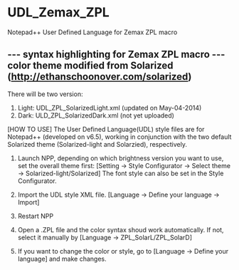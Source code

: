 UDL_Zemax_ZPL
=============

Notepad++ User Defined Language for Zemax ZPL macro

  --- syntax highlighting for Zemax ZPL macro
  --- color theme modified from Solarized (http://ethanschoonover.com/solarized)
  --- 

There will be two version:
1. Light: UDL_ZPL_SolarizedLight.xml  (updated on May-04-2014)
2. Dark:  ULD_ZPL_SolarizedDark.xml   (not yet uploaded)

[HOW TO USE]
The User Defined Language(UDL) style files are for Notepad++ (developed on v6.5), working in conjunction with the two default Solarized theme (Solarized-light and Solarzied), respectively.

1. Launch NPP, depending on which brightness version you want to use, set the overall theme first:
  [Setting -> Style Configurator -> Select theme -> Solarized-light/Solarized]
  The font style can also be set in the Style Configurator.

2. Import the UDL style XML file.
  [Language -> Define your language -> Import]

3. Restart NPP

4. Open a .ZPL file and the color syntax shoud work automatically. If not, select it manually by
  [Language -> ZPL_SolarL/ZPL_SolarD]

5. If you want to change the color or style, go to
  [Language -> Define your language] and make changes.
